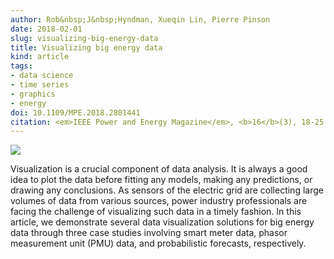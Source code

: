 ```yaml
---
author: Rob&nbsp;J&nbsp;Hyndman, Xueqin Lin, Pierre Pinson
date: 2018-02-01
slug: visualizing-big-energy-data
title: Visualizing big energy data
kind: article
tags:
- data science
- time series
- graphics
- energy
doi: 10.1109/MPE.2018.2801441
citation: <em>IEEE Power and Energy Magazine</em>, <b>16</b>(3), 18-25
---
```


![](/img/laplacian.png)

Visualization is a crucial component of data analysis. It is always a good idea to plot the data before fitting any models, making any predictions, or drawing any conclusions. As sensors of the electric grid are collecting large volumes of data from various sources, power industry professionals are facing the challenge of visualizing such data in a timely fashion. In this article, we demonstrate several data visualization solutions for big energy data through three case studies involving smart meter data, phasor measurement unit (PMU) data, and probabilistic forecasts, respectively.
